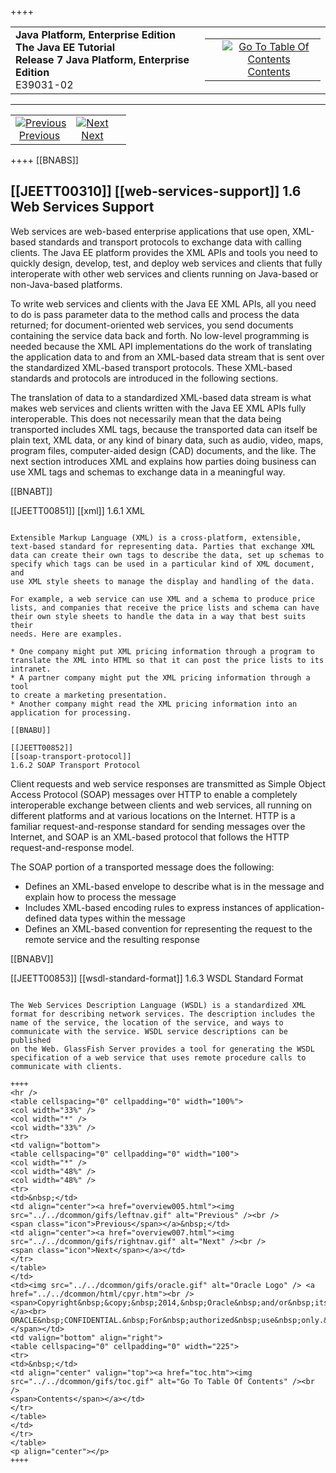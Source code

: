 ++++
<table cellspacing="0" cellpadding="0" width="100%">
<tr>
<td align="left" valign="top"><b>Java Platform, Enterprise Edition The Java EE Tutorial</b><br />
<b>Release 7 Java Platform, Enterprise Edition</b><br />
E39031-02</td>
<td valign="bottom" align="right">
<table cellspacing="0" cellpadding="0" width="225">
<tr>
<td>&nbsp;</td>
<td align="center" valign="top"><a href="toc.htm"><img src="../../dcommon/gifs/toc.gif" alt="Go To Table Of Contents" /><br />
<span class="icon">Contents</span></a></td>
</tr>
</table>
</td>
</tr>
</table>
<hr />
<table cellspacing="0" cellpadding="0" width="100">
<tr>
<td align="center"><a href="overview005.html"><img src="../../dcommon/gifs/leftnav.gif" alt="Previous" /><br />
<span class="icon">Previous</span></a>&nbsp;</td>
<td align="center"><a href="overview007.html"><img src="../../dcommon/gifs/rightnav.gif" alt="Next" /><br />
<span class="icon">Next</span></a></td>
<td>&nbsp;</td>
</tr>
</table>
++++
[[BNABS]]

[[JEETT00310]]
[[web-services-support]]
1.6 Web Services Support
------------------------

Web services are web-based enterprise applications that use open,
XML-based standards and transport protocols to exchange data with
calling clients. The Java EE platform provides the XML APIs and tools
you need to quickly design, develop, test, and deploy web services and
clients that fully interoperate with other web services and clients
running on Java-based or non-Java-based platforms.

To write web services and clients with the Java EE XML APIs, all you
need to do is pass parameter data to the method calls and process the
data returned; for document-oriented web services, you send documents
containing the service data back and forth. No low-level programming is
needed because the XML API implementations do the work of translating
the application data to and from an XML-based data stream that is sent
over the standardized XML-based transport protocols. These XML-based
standards and protocols are introduced in the following sections.

The translation of data to a standardized XML-based data stream is what
makes web services and clients written with the Java EE XML APIs fully
interoperable. This does not necessarily mean that the data being
transported includes XML tags, because the transported data can itself
be plain text, XML data, or any kind of binary data, such as audio,
video, maps, program files, computer-aided design (CAD) documents, and
the like. The next section introduces XML and explains how parties doing
business can use XML tags and schemas to exchange data in a meaningful
way.

[[BNABT]]

[[JEETT00851]]
[[xml]]
1.6.1 XML
~~~~~~~~~

Extensible Markup Language (XML) is a cross-platform, extensible,
text-based standard for representing data. Parties that exchange XML
data can create their own tags to describe the data, set up schemas to
specify which tags can be used in a particular kind of XML document, and
use XML style sheets to manage the display and handling of the data.

For example, a web service can use XML and a schema to produce price
lists, and companies that receive the price lists and schema can have
their own style sheets to handle the data in a way that best suits their
needs. Here are examples.

* One company might put XML pricing information through a program to
translate the XML into HTML so that it can post the price lists to its
intranet.
* A partner company might put the XML pricing information through a tool
to create a marketing presentation.
* Another company might read the XML pricing information into an
application for processing.

[[BNABU]]

[[JEETT00852]]
[[soap-transport-protocol]]
1.6.2 SOAP Transport Protocol
~~~~~~~~~~~~~~~~~~~~~~~~~~~~~

Client requests and web service responses are transmitted as Simple
Object Access Protocol (SOAP) messages over HTTP to enable a completely
interoperable exchange between clients and web services, all running on
different platforms and at various locations on the Internet. HTTP is a
familiar request-and-response standard for sending messages over the
Internet, and SOAP is an XML-based protocol that follows the HTTP
request-and-response model.

The SOAP portion of a transported message does the following:

* Defines an XML-based envelope to describe what is in the message and
explain how to process the message
* Includes XML-based encoding rules to express instances of
application-defined data types within the message
* Defines an XML-based convention for representing the request to the
remote service and the resulting response

[[BNABV]]

[[JEETT00853]]
[[wsdl-standard-format]]
1.6.3 WSDL Standard Format
~~~~~~~~~~~~~~~~~~~~~~~~~~

The Web Services Description Language (WSDL) is a standardized XML
format for describing network services. The description includes the
name of the service, the location of the service, and ways to
communicate with the service. WSDL service descriptions can be published
on the Web. GlassFish Server provides a tool for generating the WSDL
specification of a web service that uses remote procedure calls to
communicate with clients.

++++
<hr />
<table cellspacing="0" cellpadding="0" width="100%">
<col width="33%" />
<col width="*" />
<col width="33%" />
<tr>
<td valign="bottom">
<table cellspacing="0" cellpadding="0" width="100">
<col width="*" />
<col width="48%" />
<col width="48%" />
<tr>
<td>&nbsp;</td>
<td align="center"><a href="overview005.html"><img src="../../dcommon/gifs/leftnav.gif" alt="Previous" /><br />
<span class="icon">Previous</span></a>&nbsp;</td>
<td align="center"><a href="overview007.html"><img src="../../dcommon/gifs/rightnav.gif" alt="Next" /><br />
<span class="icon">Next</span></a></td>
</tr>
</table>
</td>
<td><img src="../../dcommon/gifs/oracle.gif" alt="Oracle Logo" /> <a href="../../dcommon/html/cpyr.htm"><br />
<span>Copyright&nbsp;&copy;&nbsp;2014,&nbsp;Oracle&nbsp;and/or&nbsp;its&nbsp;affiliates.&nbsp;All&nbsp;rights&nbsp;reserved.</a><br>
ORACLE&nbsp;CONFIDENTIAL.&nbsp;For&nbsp;authorized&nbsp;use&nbsp;only.&nbsp;Do&nbsp;not&nbsp;distribute&nbsp;to&nbsp;third&nbsp;parties.</span></td>
<td valign="bottom" align="right">
<table cellspacing="0" cellpadding="0" width="225">
<tr>
<td>&nbsp;</td>
<td align="center" valign="top"><a href="toc.htm"><img src="../../dcommon/gifs/toc.gif" alt="Go To Table Of Contents" /><br />
<span>Contents</span></a></td>
</tr>
</table>
</td>
</tr>
</table>
<p align="center"></p>
++++